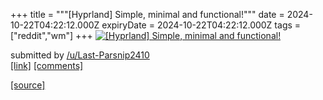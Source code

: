+++
title = """[Hyprland] Simple, minimal and functional!"""
date = 2024-10-22T04:22:12.000Z
expiryDate = 2024-10-22T04:22:12.000Z
tags = ["reddit","wm"]
+++
[![[Hyprland] Simple, minimal and functional! ](https://b.thumbs.redditmedia.com/GxHL9PIoa3D8H903uQHoSo0qv8c2nWsOZ4xoMelqZ_E.jpg "[Hyprland] Simple, minimal and functional! ")](https://www.reddit.com/r/unixporn/comments/1g99s19/hyprland_simple_minimal_and_functional/)

submitted by [/u/Last-Parsnip2410](https://www.reddit.com/user/Last-Parsnip2410)  
[\[link\]](https://www.reddit.com/gallery/1g99s19) [\[comments\]](https://www.reddit.com/r/unixporn/comments/1g99s19/hyprland_simple_minimal_and_functional/)

[[source]](https://www.reddit.com/r/unixporn/comments/1g99s19/hyprland_simple_minimal_and_functional/)
